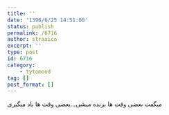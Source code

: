 ```yaml
---
title: ''
date: '1396/6/25 14:51:00'
status: publish
permalink: /6716
author: straxico
excerpt: ''
type: post
id: 6716
category:
    - tytomood
tag: []
post_format: []
---
```

میگفت بعضی وقت ها برنده میشی…بعضی وقت ها یاد میگیری